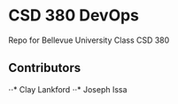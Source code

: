 # CSD 380 DevOps
Repo for Bellevue University Class CSD 380

## Contributors
⋅⋅* Clay Lankford
⋅⋅* Joseph Issa
